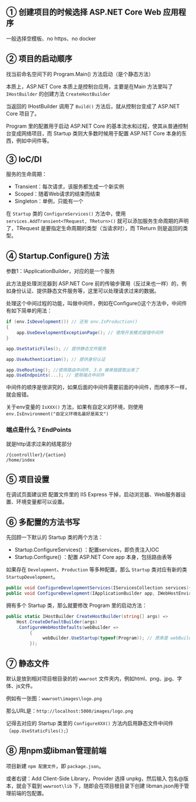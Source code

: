 ## ① 创建项目的时候选择 ASP.NET Core Web 应用程序

一般选择空模板、no https、no docker

## ② 项目的启动顺序

找当前命名空间下的 Program.Main() 方法启动（是个静态方法）

本质上，ASP.NET Core 本质上是控制台应用，主要是在Main 方法里叫了 `IHostBuilder` 的创建方法 `CreateHostBuilder`

当返回的 IHostBuilder 调用了 `Build()`  方法后，就从控制台变成了 ASP.NET Core 项目了。



Program 里的配置用于启动 ASP.NET Core 的基本流水和过程，使其从普通控制台变成网络项目，而 Startup 类则大多数时候用于配置 ASP.NET Core 本身的东西，例如中间件等。

## ③ IoC/DI

服务的生命周期：

- Transient：每次请求，该服务都生成一个新实例
- Scoped：随着Web请求的结束而结束
- Singleton：单例，只能有一个

在 `Startup` 类的 `ConfigureServices()` 方法中，使用 `services.AddTransient<TRequest, TReturn>()` 就可以添加服务生命周期的声明了，TRequest 是要指定生命周期的类型（当请求时），而 TReturn 则是返回的类型。

## ④ Startup.Configure() 方法

参数1：IApplicationBuilder，对应的是一个服务

此方法是处理浏览器到 ASP.NET Core 前的传输步骤用（反过来也一样）的，例如身份认证、提供静态文件服务等，这里可以处理请求过来的数据。

处理这个中间过程的功能，叫做中间件，例如在Configure()这个方法中，中间件有如下简单的用法：

``` C#
if (env.IsDevelopment()) // 还有 env.IsProduction()
{
    app.UseDevelopmentExceptionPage(); // 使用开发模式报错中间件
}

app.UseStaticFiles(); // 提供静态文件服务

app.UseAuthentication(); // 提供身份认证

app.UseRouting(); //使用路由中间件, 3.0 被单独提取出来了
app.UseEndpoints(...); // 使用端点中间件
```

中间件的顺序是很讲究的，如果后面的中间件需要前面的中间件，而顺序不一样，就会报错。

关于env变量的 `IsXXX()` 方法，如果有自定义的环境，则使用 `env.IsEnvironment("自定义环境名最好是英文")`

### 端点是什么？EndPoints

就是http请求过来的结尾部分

```
/{controlller}/{action}
/home/index
```

## ⑤ 项目设置

在调试页面建议把 配置文件里的 IIS Express 干掉，启动浏览器、Web服务器设置、环境变量都可以设置。

## ⑥ 多配置的方法书写

先回顾一下默认的 Startup 类的两个方法：

- Startup.ConfigureServices() ：配置services，即负责注入IOC
- Startup.Configure() ：配置 ASP.NET Core app 本身，包括路由表等

如果存在 `Development`、`Production` 等多种配置，那么 `Startup` 类对应有新的类 `StartupDevelopment`。

``` C#
public void ConfigureDevelopmentServices(IServicesCollection services){...}
public void ConfigureDevelopment(IApplicationBuilder app, IWebHostEnvironment env){...}
```

拥有多个 Startup 类，那么就要修改 Program 里的启动方法：

``` C#
public static IHostBuilder CreateHostBuilder(string[] args) =>
    Host.CreateDefaultBuilder(args)
    .ConfigureWebHostDefaults(webBuilder =>
         {
              webBuilder.UseStartup(typeof(Program)); // 原来是 webBuilder.UseStartup<Startup>();
         });
```

## ⑦ 静态文件

默认是放到相对项目根目录的的 `wwwroot` 文件夹内，例如html、png、jpg、字体、js文件。

例如有一张图：`wwwroot\images\logo.png`

那么URL是：`http://localhost:5000/images/logo.png`

记得去对应的 Startup 类里的 `ConfigureXXX()` 方法内启用静态文件中间件（`app.UseStaticFiles();`）

## ⑧ 用npm或libman管理前端

项目新建 `npm 配置文件`，即 `package.json`。

或者右键：Add Client-Side Library，Provider 选择 unpkg，然后输入 包名@版本，就会下载到 `wwwroot\lib` 下，随即会在项目根目录下创建 libman.json用于管理前端的包配置。